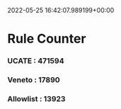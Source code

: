 2022-05-25 16:42:07.989199+00:00
# Rule Counter 
 ### UCATE : 471594

 ### Veneto : 17890

 ### Allowlist : 13923